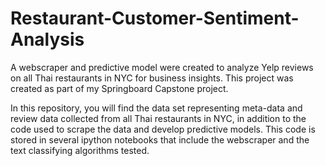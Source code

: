 # Restaurant-Customer-Sentiment-Analysis
A webscraper and predictive model were created to analyze Yelp reviews on all Thai restaurants in NYC for business insights. This project was created as part of my Springboard Capstone project. 

In this repository, you will find the data set representing meta-data and review data collected from all Thai restaurants in NYC, in addition to the code used to scrape the data and develop predictive models. This code is stored in several ipython notebooks that include the webscraper and the text classifying algorithms tested. 
